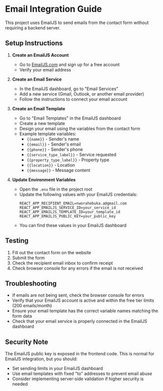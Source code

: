 # Email Integration Guide

This project uses EmailJS to send emails from the contact form without requiring a backend server.

## Setup Instructions

1. **Create an EmailJS Account**
   - Go to [EmailJS.com](https://www.emailjs.com/) and sign up for a free account
   - Verify your email address

2. **Create an Email Service**
   - In the EmailJS dashboard, go to "Email Services"
   - Add a new service (Gmail, Outlook, or another email provider)
   - Follow the instructions to connect your email account

3. **Create an Email Template**
   - Go to "Email Templates" in the EmailJS dashboard
   - Create a new template
   - Design your email using the variables from the contact form
   - Example template variables:
     - `{{name}}` - Sender's name
     - `{{email}}` - Sender's email
     - `{{phone}}` - Sender's phone
     - `{{service_type_label}}` - Service requested
     - `{{property_type_label}}` - Property type
     - `{{location}}` - Location
     - `{{message}}` - Message content

4. **Update Environment Variables**
   - Open the `.env` file in the project root
   - Update the following values with your EmailJS credentials:
     ```
     REACT_APP_RECIPIENT_EMAIL=nworahebuka.a@gmail.com
     REACT_APP_EMAILJS_SERVICE_ID=your_service_id
     REACT_APP_EMAILJS_TEMPLATE_ID=your_template_id
     REACT_APP_EMAILJS_PUBLIC_KEY=your_public_key
     ```
   - You can find these values in your EmailJS dashboard

## Testing

1. Fill out the contact form on the website
2. Submit the form
3. Check the recipient email inbox to confirm receipt
4. Check browser console for any errors if the email is not received

## Troubleshooting

- If emails are not being sent, check the browser console for errors
- Verify that your EmailJS account is active and within the free tier limits (200 emails/month)
- Ensure your email template has the correct variable names matching the form data
- Check that your email service is properly connected in the EmailJS dashboard

## Security Note

The EmailJS public key is exposed in the frontend code. This is normal for EmailJS integration, but you should:
- Set sending limits in your EmailJS dashboard
- Use email templates with fixed "to" addresses to prevent email abuse
- Consider implementing server-side validation if higher security is needed
